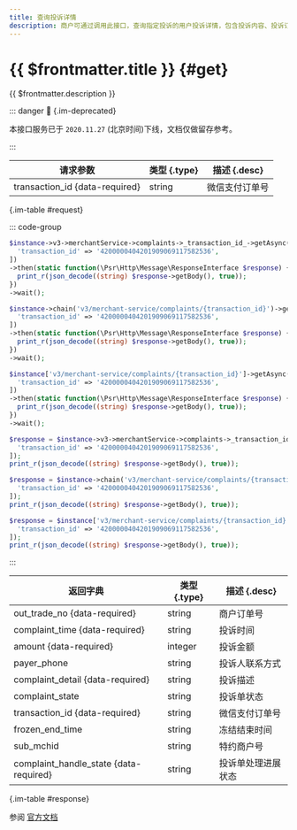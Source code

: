 ```yaml
---
title: 查询投诉详情
description: 商户可通过调用此接口，查询指定投诉的用户投诉详情，包含投诉内容、投诉订单、投诉人联系方式等信息，方便商户获取投诉详情处理投诉。
---
```


# {{ $frontmatter.title }} {#get}

{{ $frontmatter.description }}

::: danger :no_entry_sign: {.im-deprecated}

本接口服务已于 `2020.11.27` (北京时间)下线，文档仅做留存参考。

:::

| 请求参数 | 类型 {.type} | 描述 {.desc}
| --- | --- | ---
| transaction_id {data-required} | string | 微信支付订单号

{.im-table #request}

::: code-group

```php [异步纯链式]
$instance->v3->merchantService->complaints->_transaction_id_->getAsync([
  'transaction_id' => '4200000404201909069117582536',
])
->then(static function(\Psr\Http\Message\ResponseInterface $response) {
  print_r(json_decode((string) $response->getBody(), true));
})
->wait();
```

```php [异步声明式]
$instance->chain('v3/merchant-service/complaints/{transaction_id}')->getAsync([
  'transaction_id' => '4200000404201909069117582536',
])
->then(static function(\Psr\Http\Message\ResponseInterface $response) {
  print_r(json_decode((string) $response->getBody(), true));
})
->wait();
```

```php [异步属性式]
$instance['v3/merchant-service/complaints/{transaction_id}']->getAsync([
  'transaction_id' => '4200000404201909069117582536',
])
->then(static function(\Psr\Http\Message\ResponseInterface $response) {
  print_r(json_decode((string) $response->getBody(), true));
})
->wait();
```

```php [同步纯链式]
$response = $instance->v3->merchantService->complaints->_transaction_id_->get([
  'transaction_id' => '4200000404201909069117582536',
]);
print_r(json_decode((string) $response->getBody(), true));
```

```php [同步声明式]
$response = $instance->chain('v3/merchant-service/complaints/{transaction_id}')->get([
  'transaction_id' => '4200000404201909069117582536',
]);
print_r(json_decode((string) $response->getBody(), true));
```

```php [同步属性式]
$response = $instance['v3/merchant-service/complaints/{transaction_id}']->get([
  'transaction_id' => '4200000404201909069117582536',
]);
print_r(json_decode((string) $response->getBody(), true));
```

:::

| 返回字典 | 类型 {.type} | 描述 {.desc}
| --- | --- | ---
| out_trade_no {data-required} | string | 商户订单号
| complaint_time {data-required} | string | 投诉时间
| amount {data-required} | integer | 投诉金额
| payer_phone | string | 投诉人联系方式
| complaint_detail {data-required} | string | 投诉描述
| complaint_state | string | 投诉单状态
| transaction_id {data-required} | string | 微信支付订单号
| frozen_end_time | string | 冻结结束时间
| sub_mchid | string | 特约商户号
| complaint_handle_state {data-required} | string | 投诉单处理进展状态

{.im-table #response}

参阅 [官方文档](https://pay.weixin.qq.com/wiki/doc/apiv3/wxpay/tool/merchant-service/chapter3_8.shtml)
